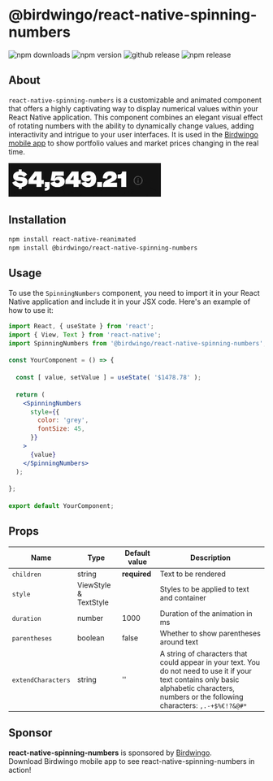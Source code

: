 # @birdwingo/react-native-spinning-numbers

![npm downloads](https://img.shields.io/npm/dm/%40birdwingo/react-native-spinning-numbers)
![npm version](https://img.shields.io/npm/v/%40birdwingo/react-native-spinning-numbers)
![github release](https://github.com/birdwingo/react-native-spinning-numbers/actions/workflows/release.yml/badge.svg?event=pull_request)
![npm release](https://github.com/birdwingo/react-native-spinning-numbers/actions/workflows/public.yml/badge.svg?event=release)

## About

`react-native-spinning-numbers` is a customizable and animated component that offers a highly captivating way to display numerical values within your React Native application. This component combines an elegant visual effect of rotating numbers with the ability to dynamically change values, adding interactivity and intrigue to your user interfaces. It is used in the [Birdwingo mobile app](https://www.birdwingo.com) to show portfolio values and market prices changing in the real time.

<img src="./src/assets/images/demo.gif" width="300">

## Installation

```bash
npm install react-native-reanimated
npm install @birdwingo/react-native-spinning-numbers
```

## Usage

To use the `SpinningNumbers` component, you need to import it in your React Native application and include it in your JSX code. Here's an example of how to use it:

```jsx
import React, { useState } from 'react';
import { View, Text } from 'react-native';
import SpinningNumbers from '@birdwingo/react-native-spinning-numbers';

const YourComponent = () => {

  const [ value, setValue ] = useState( '$1478.78' );

  return (
    <SpinningNumbers
      style={{
        color: 'grey',
        fontSize: 45,
      }}
    >
      {value}
    </SpinningNumbers>
  );

};

export default YourComponent;
```

## Props

 Name                    | Type                          | Default value           | Description       
-------------------------|-------------------------------|-------------------------|---------------------
 `children`              | string                        | **required**            | Text to be rendered
 `style`                 | ViewStyle & TextStyle         |                         | Styles to be applied to text and container
 `duration`              | number                        | 1000                    | Duration of the animation in ms
 `parentheses`           | boolean                       | false                   | Whether to show parentheses around text
 `extendCharacters`      | string                        | ''                      | A string of characters that could appear in your text. You do not need to use it if your text contains only basic alphabetic characters, numbers or the following characters: `,.-+$%€!?&@#*`

## Sponsor

**react-native-spinning-numbers** is sponsored by [Birdwingo](https://www.birdwingo.com).\
Download Birdwingo mobile app to see react-native-spinning-numbers in action!